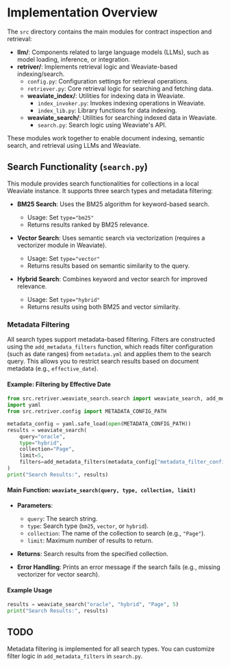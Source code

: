 
# Implementation Overview

The `src` directory contains the main modules for contract inspection and retrieval:

- **llm/**: Components related to large language models (LLMs), such as model loading, inference, or integration.
- **retriver/**: Implements retrieval logic and Weaviate-based indexing/search.
	- `config.py`: Configuration settings for retrieval operations.
	- `retriever.py`: Core retrieval logic for searching and fetching data.
	- **weaviate_index/**: Utilities for indexing data in Weaviate.
		- `index_invoker.py`: Invokes indexing operations in Weaviate.
		- `index_lib.py`: Library functions for data indexing.
	- **weaviate_search/**: Utilities for searching indexed data in Weaviate.
		- `search.py`: Search logic using Weaviate's API.

These modules work together to enable document indexing, semantic search, and retrieval using LLMs and Weaviate.

## Search Functionality (`search.py`)


This module provides search functionalities for collections in a local Weaviate instance. It supports three search types and metadata filtering:


- **BM25 Search**: Uses the BM25 algorithm for keyword-based search.
	- Usage: Set `type="bm25"`
	- Returns results ranked by BM25 relevance.

- **Vector Search**: Uses semantic search via vectorization (requires a vectorizer module in Weaviate).
	- Usage: Set `type="vector"`
	- Returns results based on semantic similarity to the query.

- **Hybrid Search**: Combines keyword and vector search for improved relevance.
	- Usage: Set `type="hybrid"`
	- Returns results using both BM25 and vector similarity.

### Metadata Filtering

All search types support metadata-based filtering. Filters are constructed using the `add_metadata_filters` function, which reads filter configuration (such as date ranges) from `metadata.yml` and applies them to the search query. This allows you to restrict search results based on document metadata (e.g., `effective_date`).

#### Example: Filtering by Effective Date

```python
from src.retriver.weaviate_search.search import weaviate_search, add_metadata_filters
import yaml
from src.retriver.config import METADATA_CONFIG_PATH

metadata_config = yaml.safe_load(open(METADATA_CONFIG_PATH))
results = weaviate_search(
	query="oracle",
	type="hybrid",
	collection="Page",
	limit=5,
	filters=add_metadata_filters(metadata_config["metadata_filter_config"])
)
print("Search Results:", results)
```

#### Main Function: `weaviate_search(query, type, collection, limit)`

- **Parameters**:
	- `query`: The search string.
	- `type`: Search type (`bm25`, `vector`, or `hybrid`).
	- `collection`: The name of the collection to search (e.g., `"Page"`).
	- `limit`: Maximum number of results to return.

- **Returns**: Search results from the specified collection.

- **Error Handling**: Prints an error message if the search fails (e.g., missing vectorizer for vector search).

#### Example Usage

```python
results = weaviate_search("oracle", "hybrid", "Page", 5)
print("Search Results:", results)
```

## TODO

Metadata filtering is implemented for all search types. You can customize filter logic in `add_metadata_filters` in `search.py`.

